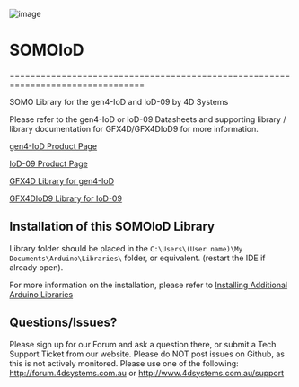 ![image](http://www.4dsystems.com.au/imagenes/header.png)
# SOMOIoD
================================================================================

SOMO Library for the gen4-IoD and IoD-09 by 4D Systems

Please refer to the gen4-IoD or IoD-09 Datasheets and supporting library / library documentation for GFX4D/GFX4DIoD9 for more information.

[gen4-IoD Product Page](http://www.4dsystems.com.au/product/gen4-IoD/)

[IoD-09 Product Page](http://www.4dsystems.com.au/product/IoD_09/)

[GFX4D Library for gen4-IoD](https://github.com/4dsystems/GFX4d)

[GFX4DIoD9 Library for IoD-09](https://github.com/4dsystems/GFX4DIoD9)

## Installation of this SOMOIoD Library

Library folder should be placed in the ```C:\Users\(User name)\My Documents\Arduino\Libraries\``` folder, or equivalent. (restart the IDE if already open).

For more information on the installation, please refer to [Installing Additional Arduino Libraries](http://arduino.cc/en/Guide/Libraries)

## Questions/Issues?

Please sign up for our Forum and ask a question there, or submit a Tech Support Ticket from our website.
Please do NOT post issues on Github, as this is not actively monitored. Please use one of the following:
http://forum.4dsystems.com.au or http://www.4dsystems.com.au/support


